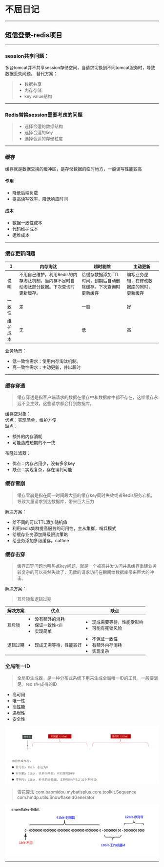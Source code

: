 # 不屈日记

---
## 短信登录-redis项目

---
### session共享问题：

多台tomcat并不共享session存储空间，当请求切换到不同tomcat服务时，导致数据丢失问题。
替代方案：
> * 数据共享
> * 内存存储
> * key.value结构

---
### Redis替换session需要考虑的问题

> * 选择合适的数据结构
> * 选择合适的key
> * 选择合适的存储粒度

---

### 缓存

缓存就是数据交换的缓冲区，是存储数据的临时地方，一般读写性能较高
#### 作用

* 降低后端负载
* 提高读写效率，降低响应时间
#### 成本

* 数据一致性成本
* 代码维护成本
* 运维成本
---
### 缓存更新问题


 1                                                | 内存淘汰                                            | 超时剔除                             | 主动更新
--------------------------------------------|-------------------------------------------------|----------------------------------|----------------------------------
 说明| 不用自己维护，利用Redis的内存淘汰机制，当内存不足时自动淘汰部分数据。下次查询时更新缓存。 | 给缓存数据添加TTL时间，到期后自动删除缓存。下次查询时更新缓存 | 编写业务逻辑，在修改数据库的同时，更新缓存
 一致性| 差                                               | 一般                               | 好
维护成本| 无                                               | 低                                |高

业务场景：
+ 低一致性需求：使用内存淘汰机制。
+ 高一致性需求：主动更新，并以超时

---

### 缓存穿透

> 缓存穿透是指客户端请求的数据在缓存中和数据库中都不存在，这样缓存永远不会生效，这些请求都会打到数据库。  

缓存空对象：  
    优点：实现简单，维护方便  
    缺点：  
* 额外的内存消耗
* 可能造成短期的不一致

布隆过滤器：
* 优点：内存占用少，没有多余key
* 缺点：实现复杂，存在误判可能

### 缓存雪崩

> 缓存雪崩是指在同一时间段大量的缓存key同时失效或者Redis服务宕机，导致大量请求到达数据库，带来巨大压力

解决方案：
* 给不同的可以TTL添加随机值
* 利用redis集群提高服务的可用性，主从集群，哨兵模式
* 给缓存业务添加降级限流策略
* 给业务添加多级缓存。caffine

### 缓存击穿
> 缓存击穿问题也叫热点key问题，就是一个被高并发访问并且缓存重建业务较复杂的可以突然失效了，无数的请求访问在瞬间给数据库带来巨大的冲击。

解决方案：
> 互斥锁和逻辑过期

解决方案  | 优点                                         | 缺点
---- |--------------------------------------------| ------
互斥锁  | <li>没有额外的消耗</li><li>保证一致性</li<li>实现简单</li> | <li>现成需要等待，性能受影响</li><li>可能有死锁风险</li>
逻辑过期  | <li>现成无需等待，性能较好</li>                       | <li>不保证一致性</li><li>有额外内存消耗</li><li>实现复杂</li>

### 全局唯一ID
> 全局ID生成器，是一种分布式系统下用来生成全局唯一ID的工具，一般要满足。redis生成得的ID
* 高可用
* 唯一性
* 高性能
* 递增性
* 安全性

![img.png](img.png)

> 雪花算法
> com.baomidou.mybatisplus.core.toolkit.Sequence
> com.hmdp.utils.SnowflakeIdGenerator

![img_1.png](img_1.png)

























---